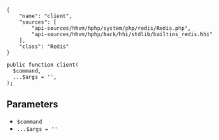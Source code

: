 ``` yamlmeta
{
    "name": "client",
    "sources": [
        "api-sources/hhvm/hphp/system/php/redis/Redis.php",
        "api-sources/hhvm/hphp/hack/hhi/stdlib/builtins_redis.hhi"
    ],
    "class": "Redis"
}
```




``` Hack
public function client(
  $command,
  ...$args = '',
);
```




## Parameters




+ ` $command `
+ ` ...$args = '' `
<!-- HHAPIDOC -->
